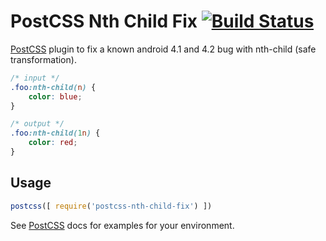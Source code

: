 # PostCSS Nth Child Fix [![Build Status][ci-img]][ci]

[PostCSS] plugin to fix a known android 4.1 and 4.2 bug with nth-child (safe transformation).

[PostCSS]: https://github.com/postcss/postcss
[ci-img]:  https://travis-ci.org/MattDiMu/postcss-nth-child-fix.svg
[ci]:      https://travis-ci.org/MattDiMu/postcss-nth-child-fix

```css
/* input */
.foo:nth-child(n) {
    color: blue;
}

/* output */ 
.foo:nth-child(1n) {
    color: red;
}
```

## Usage

```js
postcss([ require('postcss-nth-child-fix') ])
```

See [PostCSS] docs for examples for your environment.

